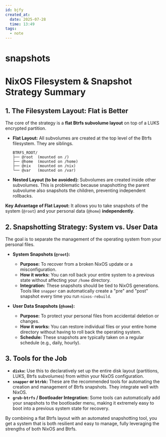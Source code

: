 ```yaml
---
id: bjfy
created_at:
  date: 2025-07-28
  time: 13:49
tags:
  - note
---
```

# snapshots

# NixOS Filesystem & Snapshot Strategy Summary

## 1. The Filesystem Layout: Flat is Better

The core of the strategy is a **flat Btrfs subvolume layout** on top of a LUKS encrypted partition.

*   **Flat Layout:** All subvolumes are created at the top level of the Btrfs filesystem. They are siblings.
    ```
    BTRFS_ROOT/
    ├── @root  (mounted on /)
    ├── @home  (mounted on /home)
    ├── @nix   (mounted on /nix)
    └── @var   (mounted on /var)
    ```
*   **Nested Layout (to be avoided):** Subvolumes are created inside other subvolumes. This is problematic because snapshotting the parent subvolume also snapshots the children, preventing independent rollbacks.

**Key Advantage of Flat Layout:** It allows you to take snapshots of the system (`@root`) and your personal data (`@home`) **independently**.


## 2. Snapshotting Strategy: System vs. User Data

The goal is to separate the management of the operating system from your personal files.

*   **System Snapshots (`@root`):**
    *   **Purpose:** To recover from a broken NixOS update or a misconfiguration.
    *   **How it works:** You can roll back your entire system to a previous state without affecting your `/home` directory.
    *   **Integration:** These snapshots should be tied to NixOS generations. Tools like `snapper` can automatically create a "pre" and "post" snapshot every time you run `nixos-rebuild`.

*   **User Data Snapshots (`@home`):**
    *   **Purpose:** To protect your personal files from accidental deletion or changes.
    *   **How it works:** You can restore individual files or your entire home directory without having to roll back the operating system.
    *   **Schedule:** These snapshots are typically taken on a regular schedule (e.g., daily, hourly).


## 3. Tools for the Job

*   **`disko`:** Use this to declaratively set up the entire disk layout (partitions, LUKS, Btrfs subvolumes) from within your NixOS configuration.
*   **`snapper` or `btrbk`:** These are the recommended tools for automating the creation and management of Btrfs snapshots. They integrate well with NixOS.
*   **`grub-btrfs` / Bootloader Integration:** Some tools can automatically add your snapshots to the bootloader menu, making it extremely easy to boot into a previous system state for recovery.

By combining a flat Btrfs layout with an automated snapshotting tool, you get a system that is both resilient and easy to manage, fully leveraging the strengths of both NixOS and Btrfs.
